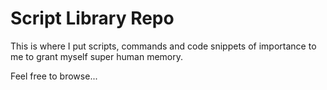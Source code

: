 # Script Library Repo

This is where I put scripts, commands and code snippets of importance to me to grant myself super human memory.

Feel free to browse...
